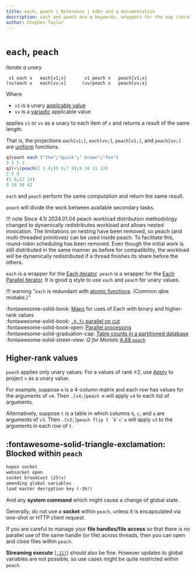 ```yaml
---
title: each, peach | Reference | kdb+ and q documentation
description: each and peach are q keywords, wrappers for the map iterators Each and Each Parallel.
author: Stephen Taylor
---
```

# `each`, `peach`


_Iterate a unary_

```syntax
 v1 each x   each[v1;x]       v1 peach x   peach[v1;x]  
(vv)each x   each[vv;x]      (vv)peach x   peach[vv;x]
```

Where 

-   `v1` is a unary [applicable value](../basics/glossary.md#applicable-value)
-   `vv` is a [variadic](../basics/variadic.md) applicable value 

applies `v1` or `vv` as a unary to each item of `x` and returns a result of the same length.

That is, the projections `each[v1;]`, `each[vv;]`, `peach[v1;]`, and `peach[vv;]` are [uniform](../basics/glossary.md#uniform-function) functions.

```q
q)count each ("the";"quick";" brown";"fox")
3 5 5 3
q)(+\)peach(2 3 4;(5 6;7 8);9 10 11 12)
2 5 9
(5 6;12 14)
9 19 30 42
```

`each` and `peach` perform the same computation and return the same result. 

`peach` will divide the work between available secondary tasks. 

!!! note Since 4.1t 2024.01.04 peach workload distribution methodology changed to dynamically redistributes workload and allows nested invocation. 
The limitations on nesting have been removed, so peach (and multi-threaded primitives) can be used inside peach.
To facilitate this, round-robin scheduling has been removed. Even though the initial work is still distributed in the same manner as before for compatibility, 
the workload will be dynamically redistributed if a thread finishes its share before the others.

`each` is a wrapper for the [Each iterator](maps.md#each). 
`peach` is a wrapper for the [Each Parallel iterator](maps.md#each-parallel). 
It is good q style to use `each` and `peach` for unary values. 

!!! warning "`each` is redundant with [atomic functions](../basics/atomic.md). (Common qbie mistake.)"

:fontawesome-solid-book:
[Maps](maps.md) for uses of Each with binary and higher-rank values
<br>
:fontawesome-solid-book:
[`.Q.fc` parallel on cut](dotq.md#fc-parallel-on-cut)
<br>
:fontawesome-solid-book-open:
[Parallel processing](../basics/peach.md)
<br>
:fontawesome-solid-graduation-cap:
[Table counts in a partitioned database](../kb/partition.md#table-counts)
<br>
:fontawesome-solid-street-view:
_Q for Mortals_
[A.68 `peach`](/q4m3/A_Built-in_Functions/#a68-peach)


## Higher-rank values

`peach` applies only unary values. 
For a values of rank ≥2, use [Apply](apply.md) to project `v` as a unary value. 

For example, suppose `m` is a 4-column matrix and each row has values for the arguments of `v4`. Then `.[v4;]peach m` will apply `v4` to each list of arguments. 

Alternatively, suppose `t` is a table in which columns `b`, `c`, and `a` are arguments of `v3`. Then ``.[v3;]peach flip t `b`c`a`` will apply `v3` to the arguments in each row of `t`.



## :fontawesome-solid-triangle-exclamation: Blocked within `peach`

```txt
hopen socket
websocket open
socket broadcast (25!x)
amending global variables
load master decryption key (-36!)
```

And any **system command** which might cause a change of global state.

Generally, do not use a **socket** within `peach`, unless it is encapsulated via one-shot or HTTP client request.

If you are careful to manage your **file handles/file access** so that there is no parallel use of the same handle (or file) across threads, then you can open and close files within `peach`.

**Streaming execute** ([`-11!`](../basics/internal.md#-11-streaming-execute)) should also be fine. However updates to global variables are not possible, so use cases might be quite restricted within `peach`.

